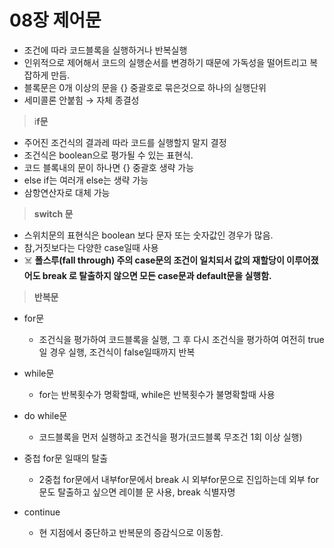 # 08장 제어문

- 조건에 따라 코드블록을 실행하거나 반복실행
- 인위적으로 제어해서 코드의 실행순서를 변경하기 때문에 가독성을 떨어트리고 복잡하게 만듬.
- 블록문은 0개 이상의 문을 {} 중괄호로 묶은것으로 하나의 실행단위
- 세미콜론 안붙힘 → 자체 종결성

> i**f문**
> 
- 주어진 조건식의 결과레 따라 코드를 실행할지 말지 결정
- 조건식은 boolean으로 평가될 수 있는 표현식.
- 코드 블록내의 문이 하나면 {} 중괄호 생략 가능
- else if는 여러개 else는 생략 가능
- 삼항연산자로 대체 가능

> **switch 문**
> 
- 스위치문의 표현식은 boolean 보다 문자 또는 숫자값인 경우가 많음.
- 참,거짓보다는 다양한 case일때 사용
- ☠️ **폴스루(fall through) 주의 case문의 조건이 일치되서 값의 재할당이 이루어졌어도 break 로 탈출하지 않으면 모든 case문과 default문을 실행함.**

> **반복문**
> 
- for문

   - 조건식을 평가하여 코드블록을 실행, 그 후 다시 조건식을 평가하여 여전히 true일 경우 실행, 조건식이 false일때까지 반복

- while문

  - for는 반복횟수가 명확할때, while은 반복횟수가 불명확할때 사용

- do while문

   - 코드블록을 먼저 실행하고 조건식을 평가(코드블록 무조건 1회 이상 실행)

- 중첩 for문 일때의 탈출

  - 2중첩 for문에서 내부for문에서 break 시 외부for문으로 진입하는데 외부 for문도 탈출하고 싶으면 레이블 문 사용, break 식별자명

- continue

  - 현 지점에서 중단하고 반복문의 증감식으로 이동함.